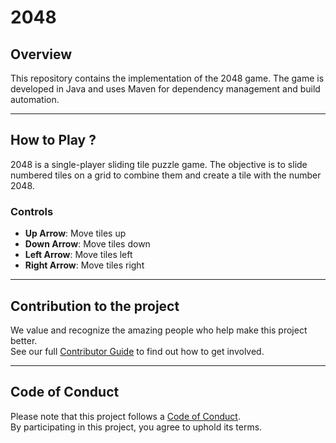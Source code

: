 # 2048
## Overview
This repository contains the implementation of the 2048 game. The game is developed in Java and uses Maven for dependency management and build automation.

---
## How to Play ?
2048 is a single-player sliding tile puzzle game. The objective is to slide numbered tiles on a grid to combine them and create a tile with the number 2048.

### Controls
- **Up Arrow**: Move tiles up
- **Down Arrow**: Move tiles down
- **Left Arrow**: Move tiles left
- **Right Arrow**: Move tiles right

---
## Contribution to the project
We value and recognize the amazing people who help make this project better.  
See our full [Contributor Guide](docs/CONTRIBUTORS.md) to find out how to get involved.

---
## Code of Conduct
Please note that this project follows a [Code of Conduct](docs/CodeOfConduct.md).  
By participating in this project, you agree to uphold its terms.

